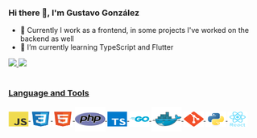 ### Hi there 👋, I'm Gustavo González

- 🔭 Currently I work as a frontend, in some projects I've worked on the backend as well
- 🌱 I’m currently learning TypeScript and Flutter

<div>
    <a href="https://github.com/gustavogonzalezdev">
      <img height="180em" src="https://github-readme-stats.vercel.app/api?username=gustavogonzalezdev&show_icons=true&theme=dark&include_all_commits=true&count_private=true"/>
      <img height="180em" src="https://github-readme-stats.vercel.app/api/top-langs/?username=gustavogonzalezdev&layout=compact&langs_count=16&theme=dark"/>
</div>
  
<div style="display: inline_block"><br>
  <h3>Language and Tools</h3>
  <img align="center" alt="Gus-JS" height="30" width="40" src="https://github.com/devicons/devicon/blob/master/icons/javascript/javascript-original.svg">
  <img align="center" alt="Gus-CSS3" height="30" width="40" src="https://github.com/devicons/devicon/blob/master/icons/css3/css3-original.svg">
  <img align="center" alt="Gus-HTML5" height="30" width="40" src="https://github.com/devicons/devicon/blob/master/icons/html5/html5-original.svg">
  <img align="center" alt="Gus-PHP" height="50" width="60" src="https://github.com/devicons/devicon/blob/master/icons/php/php-original.svg">
  <img align="center" alt="Gus-TYPESCRIPT" height="30" width="40" src="https://github.com/devicons/devicon/blob/master/icons/typescript/typescript-original.svg">
  <img align="center" alt="Gus-GOLANG" height="30" width="40" src="https://github.com/devicons/devicon/blob/master/icons/go/go-original-wordmark.svg">
  <img align="center" alt="Gus-DOCKER" height="50" width="60" src="https://github.com/devicons/devicon/blob/master/icons/docker/docker-original.svg">
  <img align="center" alt="Gus-GIT" height="30" width="40" src="https://github.com/devicons/devicon/blob/master/icons/git/git-original.svg">
  <img align="center" alt="Gus-PYTHON" height="30" width="40" src="https://github.com/devicons/devicon/blob/master/icons/python/python-original.svg">
  <img align="center" alt="Gus-REACT" height="30" width="40" src="https://github.com/devicons/devicon/blob/master/icons/react/react-original-wordmark.svg">
</div>
